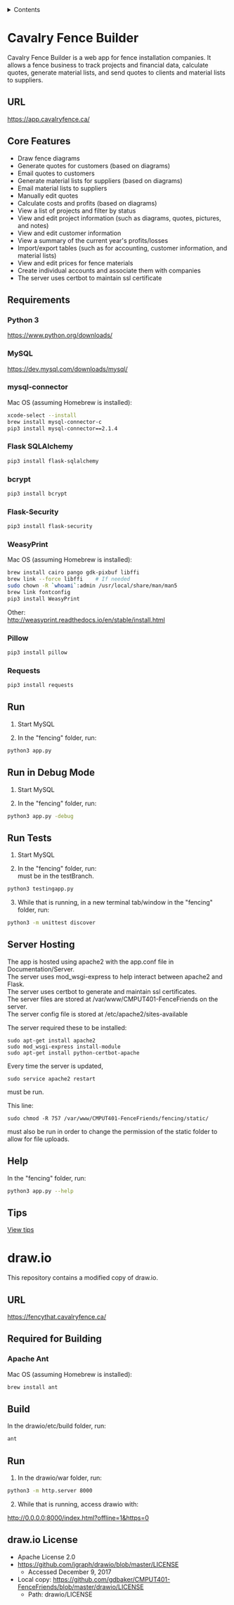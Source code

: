 <details>
<summary>Contents</summary>
&bull; <a href="#cavalry-fence-builder">Cavalry Fence Builder</a><br>
  &nbsp;&nbsp;&nbsp;&nbsp;&#9702; <a href="#url">URL</a><br>
  &nbsp;&nbsp;&nbsp;&nbsp;&#9702; <a href="#core-features">Core Features</a><br>
  &nbsp;&nbsp;&nbsp;&nbsp;&#9702; <a href="#requirements">Requirements</a><br>
  &nbsp;&nbsp;&nbsp;&nbsp;&#9702; <a href="#run">Run</a><br>
  &nbsp;&nbsp;&nbsp;&nbsp;&#9702; <a href="#run-in-debug-mode">Run in Debug Mode</a><br>
  &nbsp;&nbsp;&nbsp;&nbsp;&#9702; <a href="#run-tests">Run Tests</a><br>
  &nbsp;&nbsp;&nbsp;&nbsp;&#9702; <a href="#server-hosting">Server Hosting</a><br>
  &nbsp;&nbsp;&nbsp;&nbsp;&#9702; <a href="#help">Help</a><br>
  &nbsp;&nbsp;&nbsp;&nbsp;&#9702; <a href="#tips">Tips</a><br>
&bull; <a href="#drawio">draw.io</a><br>
  &nbsp;&nbsp;&nbsp;&nbsp;&#9702; <a href="#url-1">URL</a><br>
  &nbsp;&nbsp;&nbsp;&nbsp;&#9702; <a href="#required-for-building">Required for Building</a><br>
  &nbsp;&nbsp;&nbsp;&nbsp;&#9702; <a href="#build">Build</a><br>
  &nbsp;&nbsp;&nbsp;&nbsp;&#9702; <a href="#run-1">Run</a><br>
  &nbsp;&nbsp;&nbsp;&nbsp;&#9702; <a href="#drawio-license">draw.io License</a><br>
</details>

# Cavalry Fence Builder

Cavalry Fence Builder is a web app for fence installation companies. It allows a fence business to track projects and financial data, calculate quotes, generate material lists, and send quotes to clients and material lists to suppliers.

## URL

https://app.cavalryfence.ca/

## Core Features

* Draw fence diagrams
* Generate quotes for customers (based on diagrams)
* Email quotes to customers
* Generate material lists for suppliers (based on diagrams)
* Email material lists to suppliers
* Manually edit quotes
* Calculate costs and profits (based on diagrams)
* View a list of projects and filter by status
* View and edit project information (such as diagrams, quotes, pictures, and notes)
* View and edit customer information
* View a summary of the current year's profits/losses
* Import/export tables (such as for accounting, customer information, and material lists)
* View and edit prices for fence materials
* Create individual accounts and associate them with companies
* The server uses certbot to maintain ssl certificate

## Requirements

### Python 3

https://www.python.org/downloads/

### MySQL

https://dev.mysql.com/downloads/mysql/

### mysql-connector

Mac OS (assuming Homebrew is installed):
```bash
xcode-select --install
brew install mysql-connector-c
pip3 install mysql-connector==2.1.4
```

### Flask SQLAlchemy

```bash
pip3 install flask-sqlalchemy
```

### bcrypt

```bash
pip3 install bcrypt
```

### Flask-Security

```bash
pip3 install flask-security
```

### WeasyPrint

Mac OS (assuming Homebrew is installed):
```bash
brew install cairo pango gdk-pixbuf libffi
brew link --force libffi    # If needed
sudo chown -R `whoami`:admin /usr/local/share/man/man5
brew link fontconfig
pip3 install WeasyPrint
```

Other:<br>
http://weasyprint.readthedocs.io/en/stable/install.html

### Pillow

```bash
pip3 install pillow
```

### Requests

```bash
pip3 install requests
```

## Run

1. Start MySQL

2. In the "fencing" folder, run:
```bash
python3 app.py
```

## Run in Debug Mode

1. Start MySQL

2. In the "fencing" folder, run:
```bash
python3 app.py -debug
```

## Run Tests

1. Start MySQL

2. In the "fencing" folder, run:  
must be in the testBranch.  
```bash
python3 testingapp.py
```

3. While that is running, in a new terminal tab/window in the "fencing" folder, run:
```bash
python3 -m unittest discover
```

## Server Hosting

The app is hosted using apache2 with the app.conf file in Documentation/Server.  
The server uses mod_wsgi-express to help interact between apache2 and Flask.  
The server uses certbot to generate and maintain ssl certificates.  
The server files are stored at /var/www/CMPUT401-FenceFriends on the server.  
The server config file is stored at /etc/apache2/sites-available  
  
The server required these to be installed: 
```
sudo apt-get install apache2  
sudo mod_wsgi-express install-module  
sudo apt-get install python-certbot-apache  
```
Every time the server is updated, 
```
sudo service apache2 restart
```
must be run.

This line:
```
sudo chmod -R 757 /var/www/CMPUT401-FenceFriends/fencing/static/
```
must also be run in order to change the permission of the static folder to allow for file uploads.

## Help

In the "fencing" folder, run:
```bash
python3 app.py --help
```

## Tips

[View tips](Documentation/tips.md)

# draw.io

This repository contains a modified copy of draw.io.

## URL

https://fencythat.cavalryfence.ca/

## Required for Building

### Apache Ant

Mac OS (assuming Homebrew is installed):
```bash
brew install ant
```

## Build

In the drawio/etc/build folder, run:
```bash
ant
```

## Run

1. In the drawio/war folder, run:
```bash
python3 -m http.server 8000
```

2. While that is running, access drawio with:

http://0.0.0.0:8000/index.html?offline=1&https=0

## draw.io License

* Apache License 2.0
* https://github.com/jgraph/drawio/blob/master/LICENSE
  - Accessed December 9, 2017
* Local copy: https://github.com/gdbaker/CMPUT401-FenceFriends/blob/master/drawio/LICENSE
  - Path: drawio/LICENSE
